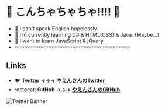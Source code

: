 # **👋 こんちゃちゃちゃ!!!! 🦇**
- 🥶 I can't speak English hopelessly.
- 🌱 I’m currently learning C# & HTML(CSS) & Java. (Maybe...)
- 🤤 I want to learn JavaScript & jQuery
- 💤💤💤💤💤💤💤💤💤💤💤💤💤💤💤💤💤💤💤💤💤💤💤💤

## Links
- 🐦 **Twitter →→→ [やえんさんのTwitter](https://twitter.com/yaendayo)**
- :octocat: **GitHub →→→ [やえんさんのGitHub](https://github.com/yaen333)**

![Twitter Banner](https://pbs.twimg.com/profile_banners/1348266173041836032/1622398798/1500x500)

<!---
yaen333/yaen333 is a ✨ special ✨ repository because its `README.md` (this file) appears on your GitHub profile.
You can click the Preview link to take a look at your changes.
zzzzzzzzzzzzzzzzzzzzzzzzzzzzzzzzzzzzzzzzz.............................................
--->
